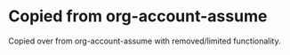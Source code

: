 # Copied from org-account-assume
Copied over from org-account-assume with removed/limited functionality.